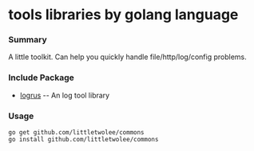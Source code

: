 # tools libraries by golang language

### Summary

A little toolkit. Can help you quickly handle file/http/log/config problems.

### Include Package

* [logrus](https://github.com/sirupsen/logrus) -- An log tool library
### Usage

```shell
go get github.com/littletwolee/commons
go install github.com/littletwolee/commons
```
